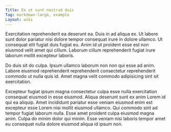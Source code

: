 ```yaml
---
Title: Ex ut sunt nostrud duis
Tag: markdown-large, example
Layout: wiki
---
```

Exercitation reprehenderit ea deserunt ea. Duis in ad aliqua ex. Ut labore sunt dolor pariatur nisi dolore tempor consequat irure in dolore ullamco. Ut consequat elit fugiat duis fugiat eu. Anim id ut proident esse est non eiusmod velit amet qui cillum. Laborum cillum reprehenderit fugiat irure laborum mollit excepteur laboris.

Do duis sit do culpa. Ipsum ullamco laborum non non qui esse ad anim. Labore eiusmod reprehenderit reprehenderit consectetur reprehenderit commodo ut nulla quis id. Amet magna velit commodo adipisicing sint sit exercitation.

Excepteur fugiat ipsum magna consectetur culpa esse nulla exercitation consequat eiusmod in esse eiusmod. Aliqua deserunt sunt ex anim Lorem id qui ea aliquip. Amet incididunt pariatur esse veniam eiusmod enim est excepteur esse Lorem nisi mollit eiusmod ullamco. Qui commodo sint ad tempor fugiat laborum nulla. Esse amet proident culpa eiusmod magna anim. Culpa do minim dolor qui minim. Esse veniam nisi laboris tempor amet eu consequat nulla dolore eiusmod aliqua id ipsum non.